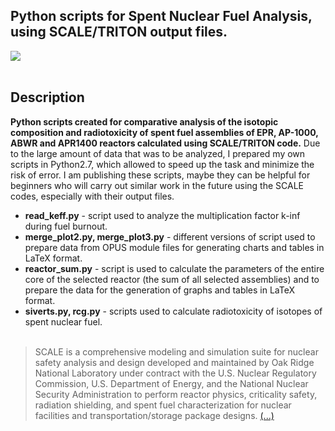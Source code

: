 ## Python scripts for Spent Nuclear Fuel Analysis, using SCALE/TRITON output files.
![](https://img.shields.io/badge/python2.7-3572A5)
<br></br>
## Description
**Python scripts created for comparative analysis of the isotopic composition and radiotoxicity of spent fuel assemblies of EPR, AP-1000, ABWR and APR1400 reactors calculated using SCALE/TRITON code.** Due to the large amount of data that was to be analyzed, I prepared my own scripts in Python2.7, which allowed to speed up the task and minimize the risk of error. I am publishing these scripts, maybe they can be helpful for beginners who will carry out similar work in the future using the SCALE codes, especially with their output files.

* **read_keff.py** - script used to analyze the multiplication factor k-inf during fuel burnout.
* **merge_plot2.py, merge_plot3.py** - different versions of script used to prepare data from OPUS module files for generating charts and tables in LaTeX format.
* **reactor_sum.py** - script is used to calculate the parameters of the entire core of the selected reactor (the sum of all selected assemblies) and to prepare the data for the generation of graphs and tables in LaTeX format.
* **siverts.py, rcg.py** - scripts used to calculate radiotoxicity of isotopes of spent nuclear fuel.
<br></br>
> SCALE is a comprehensive modeling and simulation suite for nuclear safety analysis and design developed and maintained by Oak Ridge National Laboratory under contract with the U.S. Nuclear Regulatory Commission, U.S. Department of Energy, and the National Nuclear Security Administration to perform reactor physics, criticality safety, radiation shielding, and spent fuel characterization for nuclear facilities and transportation/storage package designs. [(...)](https://www.ornl.gov/scale)

